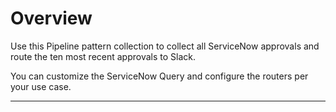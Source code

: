 # Overview

Use this Pipeline pattern collection to collect all ServiceNow approvals and route the ten most recent approvals to Slack.&#x20;

You can customize the ServiceNow Query and configure the routers per your use case.

****



